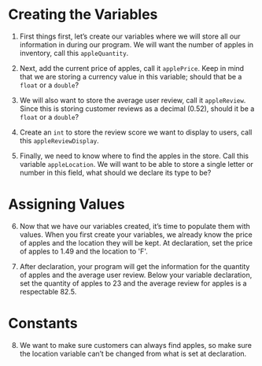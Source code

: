 # Creating the Variables

1. First things first, let’s create our variables where we will store all our information in during our program. We will want the number of apples in inventory, call this `appleQuantity`.

2. Next, add the current price of apples, call it `applePrice`. Keep in mind that we are storing a currency value in this variable; should that be a `float` or a `double`?

3. We will also want to store the average user review, call it `appleReview`. Since this is storing customer reviews as a decimal (0.52), should it be a `float` or a `double`?

4. Create an `int` to store the review score we want to display to users, call this `appleReviewDisplay`.

5. Finally, we need to know where to find the apples in the store. Call this variable `appleLocation`. We will want to be able to store a single letter or number in this field, what should we declare its type to be?

# Assigning Values

6. Now that we have our variables created, it’s time to populate them with values. When you first create your variables, we already know the price of apples and the location they will be kept. At declaration, set the price of apples to 1.49 and the location to 'F'.

7. After declaration, your program will get the information for the quantity of apples and the average user review. Below your variable declaration, set the quantity of apples to 23 and the average review for apples is a respectable 82.5.

# Constants

8. We want to make sure customers can always find apples, so make sure the location variable can’t be changed from what is set at declaration.
